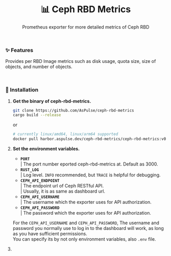 <h1 align="center" style="border-bottom: none;">📊 Ceph RBD Metrics</h1>
<p align="center">Prometheus exporter for more detailed metrics of Ceph RBD</p>

<br />


### ✨ Features
Provides per RBD Image metrics such as disk usage, quota size, size of objects, and number of objects.

<br />

### 💠 Installation
1. **Get the binary of ceph-rbd-metrics.**
   ```sh
   git clone https://github.com/AsPulse/ceph-rbd-metrics
   cargo build --release
   ```
   or
   ```sh
   # currently linux/amd64, linux/arm64 supported
   docker pull harbor.aspulse.dev/ceph-rbd-metrics/ceph-rbd-metrics:v0.1.0`
   ```

  
2. **Set the environment variables.**
   - **`PORT`**  
     | The port number eported ceph-rbd-metrics at. Default as 3000.
   - **`RUST_LOG`**  
     | Log level. `INFO` recommended, but `TRACE` is helpful for debugging.
   - **`CEPH_API_ENDPOINT`**  
     | The endpoint url of Ceph RESTful API.  
     | Usually, it is as same as dashboard url.
   - **`CEPH_API_USERNAME`**  
     | The username which the exporter uses for API authorization.
   - **`CEPH_API_PASSWORD`**  
     | The password which the exporter uses for API authorization.
  
   For the `CEPH_API_USERNAME` and `CEPH_API_PASSWORD`, The username and password you normally use to log in to the dashboard will work, as long as you have sufficient permissions.  
   You can specify its by not only environment variables, also `.env` file.

3.  
